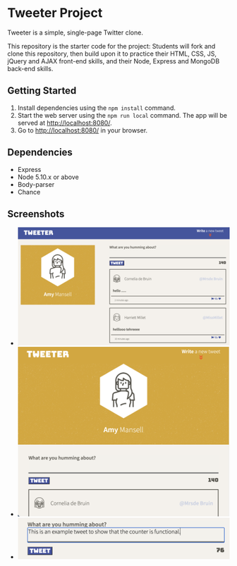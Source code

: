 # Tweeter Project

Tweeter is a simple, single-page Twitter clone.

This repository is the starter code for the project: Students will fork and clone this repository, then build upon it to practice their HTML, CSS, JS, jQuery and AJAX front-end skills, and their Node, Express and MongoDB back-end skills.

## Getting Started

1. Install dependencies using the `npm install` command.
2. Start the web server using the `npm run local` command. The app will be served at <http://localhost:8080/>.
3. Go to <http://localhost:8080/> in your browser.

## Dependencies

- Express
- Node 5.10.x or above
- Body-parser
- Chance

## Screenshots

- !["App in full screen"](https://github.com/hyuntony/tweeter/blob/master/docs/full-screen.png?raw=true)
- !["App in screen below 1024px in width"](https://github.com/hyuntony/tweeter/blob/master/docs/1000px%20screen.png?raw=true)
- !["New tweet textbox displaying counter"](https://github.com/hyuntony/tweeter/blob/master/docs/new-tweet-box.png?raw=true)
